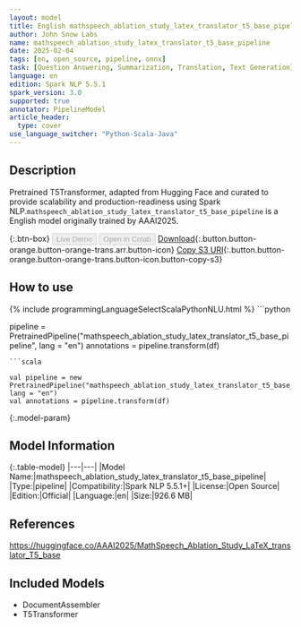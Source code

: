 ```yaml
---
layout: model
title: English mathspeech_ablation_study_latex_translator_t5_base_pipeline pipeline T5Transformer from AAAI2025
author: John Snow Labs
name: mathspeech_ablation_study_latex_translator_t5_base_pipeline
date: 2025-02-04
tags: [en, open_source, pipeline, onnx]
task: [Question Answering, Summarization, Translation, Text Generation]
language: en
edition: Spark NLP 5.5.1
spark_version: 3.0
supported: true
annotator: PipelineModel
article_header:
  type: cover
use_language_switcher: "Python-Scala-Java"
---
```


## Description

Pretrained T5Transformer, adapted from Hugging Face and curated to provide scalability and production-readiness using Spark NLP.`mathspeech_ablation_study_latex_translator_t5_base_pipeline` is a English model originally trained by AAAI2025.

{:.btn-box}
<button class="button button-orange" disabled>Live Demo</button>
<button class="button button-orange" disabled>Open in Colab</button>
[Download](https://s3.amazonaws.com/auxdata.johnsnowlabs.com/public/models/mathspeech_ablation_study_latex_translator_t5_base_pipeline_en_5.5.1_3.0_1738700868427.zip){:.button.button-orange.button-orange-trans.arr.button-icon}
[Copy S3 URI](s3://auxdata.johnsnowlabs.com/public/models/mathspeech_ablation_study_latex_translator_t5_base_pipeline_en_5.5.1_3.0_1738700868427.zip){:.button.button-orange.button-orange-trans.button-icon.button-copy-s3}

## How to use



<div class="tabs-box" markdown="1">
{% include programmingLanguageSelectScalaPythonNLU.html %}
```python

pipeline = PretrainedPipeline("mathspeech_ablation_study_latex_translator_t5_base_pipeline", lang = "en")
annotations =  pipeline.transform(df)   

```
```scala

val pipeline = new PretrainedPipeline("mathspeech_ablation_study_latex_translator_t5_base_pipeline", lang = "en")
val annotations = pipeline.transform(df)

```
</div>

{:.model-param}
## Model Information

{:.table-model}
|---|---|
|Model Name:|mathspeech_ablation_study_latex_translator_t5_base_pipeline|
|Type:|pipeline|
|Compatibility:|Spark NLP 5.5.1+|
|License:|Open Source|
|Edition:|Official|
|Language:|en|
|Size:|926.6 MB|

## References

https://huggingface.co/AAAI2025/MathSpeech_Ablation_Study_LaTeX_translator_T5_base

## Included Models

- DocumentAssembler
- T5Transformer
